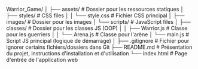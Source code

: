 Warrior_Game/
│
├── assets/                    # Dossier pour les ressources statiques
│   ├── styles/                # CSS files
│   │   └── style.css          # Fichier CSS principal
│   ├── images/                # Dossier pour les images
│   └── scripts/               # JavaScript files
│       ├── classes/           # Dossier pour les classes JS (OOP)
│       │   ├── Warrior.js     # Classe pour les guerriers
│       │   └── Arena.js       # Classe pour l'arène
│       └── main.js            # Script JS principal (logique de démarrage)
│
├── .gitignore                 # Fichier pour ignorer certains fichiers/dossiers dans Git
├── README.md                  # Présentation du projet, instructions d'installation et d'utilisation
└── index.html                 # Page d'entrée de l'application web
